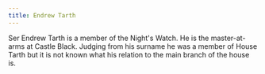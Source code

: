 ```yaml
---
title: Endrew Tarth
---
```


Ser Endrew Tarth is a member of the Night's Watch. He is the master-at-arms at Castle Black. Judging from his surname he was a member of House Tarth but it is not known what his relation to the main branch of the house is.


